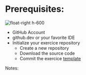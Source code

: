 <!-- .slide: -->

# Prerequisites:

![float-right h-600](./assets/images/exercice_repo_structure.png)

* GitHub Account
* github.dev or your favorite IDE
* Initialize your exercice repository
  * Create a new repository
  * Download the source code
  * Commit the exercice [template](https://github.com/sfeir-open-source/sfeir-school-github-actions-template)

Notes:
